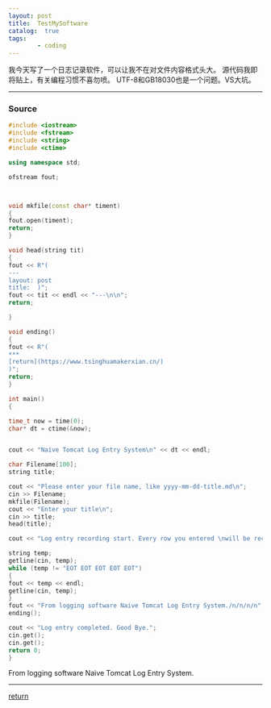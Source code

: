 ```yaml
---
layout: post
title:  TestMySoftware
catalog:  true
tags:
        - coding
---
```



我今天写了一个日志记录软件，可以让我不在对文件内容格式头大。
源代码我即将贴上，有关编程习惯不喜勿喷。
UTF-8和GB18030也是一个问题。VS大坑。

***
### Source

```C++
#include <iostream>
#include <fstream>
#include <string>
#include <ctime>

using namespace std;

ofstream fout;



void mkfile(const char* timent)
{
fout.open(timent);
return;
}

void head(string tit)
{
fout << R"(
---
layout: post
title:  )";
fout << tit << endl << "---\n\n";
return;

}

void ending()
{
fout << R"(
***
[return](https://www.tsinghuamakerxian.cn/)
)";
return;
}

int main()
{

time_t now = time(0);
char* dt = ctime(&now);


cout << "Naive Tomcat Log Entry System\n" << dt << endl;

char Filename[100];
string title;

cout << "Please enter your file name, like yyyy-mm-dd-title.md\n";
cin >> Filename;
mkfile(Filename);
cout << "Enter your title\n";
cin >> title;
head(title);

cout << "Log entry recording start. Every row you entered \nwill be recorded and there's no chance to delete.\nType \"EOT EOT EOT EOT EOT\" to end.\nUse Markdown syntax.\n";

string temp;
getline(cin, temp);
while (temp != "EOT EOT EOT EOT EOT")
{
fout << temp << endl;
getline(cin, temp);
}
fout << "From logging software Naive Tomcat Log Entry System./n/n/n/n";
ending();

cout << "Log entry completed. Good Bye.";
cin.get();
cin.get();
return 0;
}
```
From logging software Naive Tomcat Log Entry System.




***
[return](https://www.tsinghuamakerxian.cn/)
